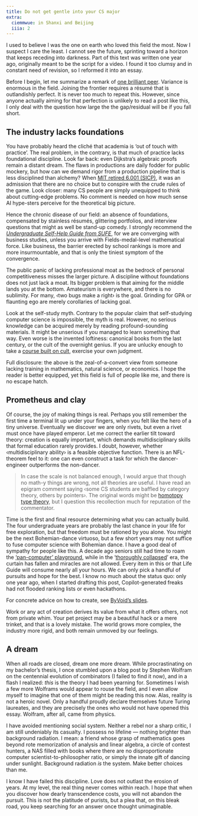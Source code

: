 ```yaml
---
title: Do not get gentle into your CS major
extra:
  ciemmwue: in Shanxi and Beijing
  iiia: 2
---
```


I used to believe I was the one on earth who loved this field the most. Now I suspect I care the least. I cannot see the future, sprinting toward a horizon that keeps receding into darkness. Part of this text was written one year ago, originally meant to be the script for a video. I found it too clumsy and in constant need of revision, so I reformed it into an essay.

Before I begin, let me summarize a remark of [one brilliant peer](https://ieeexplore.ieee.org/author/37089890709). Variance is enormous in the field. Joining the frontier requires a résumé that is outlandishly perfect. It is never too much to repeat this. However, since anyone actually aiming for that perfection is unlikely to read a post like this, I only deal with the question how large the the gap/residual will be if you fall short.

<!--more-->

## The industry lacks foundations

You have probably heard the cliché that academia is ‘out of touch with practice’. The real problem, in the contrary, is that much of practice lacks foundational discipline. Look far back: even Dijkstra’s algebraic proofs remain a distant dream. The flaws in productions are daily fodder for public mockery, but how can we demand rigor from a production pipeline that is less disciplined than alchemy? When [MIT retired 6.001 (SICP)](https://cs-giung.github.io/readings/katz-2016), it was an admission that there are no choice but to conspire with the crude rules of the game. Look closer: many CS people are simply unequipped to think about cutting-edge problems. No comment is needed on how much sense AI hype-sters perceive for the theoretical big picture.

Hence the chronic disease of our field: an absence of foundations, compensated by stainless résumés, glittering portfolios, and interview questions that might as well be stand-up comedy. I strongly recommend the [*Undergraduate Self-Help Guide from SUFE*](https://tieba.baidu.com/p/8537793715), for we are converging with business studies, unless you arrive with Fields-medal-level mathematical force. Like business, the barrier erected by school rankings is more and more insurmountable, and that is only the tiniest symptom of the convergence.

The public panic of lacking professional moat as the bedrock of personal competitiveness misses the larger picture. A discipline without foundations does not just lack a moat. Its bigger problem is that aiming for the middle lands you at the bottom. Amateurism is everywhere, and there is no sublimity. For many, ‹two bugs make a right› is the goal. Grinding for GPA or flaunting ego are merely corollaries of lacking goal.

Look at the self-study myth. Contrary to the popular claim that self-studying computer science is impossible, the myth is real. However, no serious knowledge can be acquired merely by reading profound-sounding materials. It might be unserious if you managed to learn something that way. Even worse is the invented loftiness: canonical books from the last century, or the cult of the overnight genius. If you are unlucky enough to take a [course built on cult](https://blog.lyc8503.net/post/4-years-at-nju/), exercise your own judgment.

Full disclosure: the above is the zeal-of-a-convert view from someone lacking training in mathematics, natural science, or economics. I hope the reader is better equipped, yet this field is full of people like me, and there is no escape hatch.

## Prometheus and clay

Of course, the joy of making things is real. Perhaps you still remember the first time a terminal lit up under your fingers, when you felt like the hero of a tiny universe. Eventually we discover we are only rivets, but even a rivet must once have played emperor. Let me correct the earlier tilt toward theory: creation is equally important, which demands multidisciplinary skills that formal education rarely provides. I doubt, however, whether ‹multidisciplinary ability› is a feasible objective function. There is an NFL-theorem feel to it: one can even construct a task for which the dancer-engineer outperforms the non-dancer.

> In case the scale is not balanced enough, I would argue that though no math-y things are wrong, not all theories are useful. I have read an epigram comment saying ‹some CS students are baffled by category theory, others by pointers›. The original words might be [homotopy type theory](https://en.wikipedia.org/wiki/Homotopy_type_theory), but I question this recollection much for reputation of the commentator.

Time is the first and final resource determining what you can actually build. The four undergraduate years are probably the last chance in your life for free exploration, but that freedom must be rationed by you alone. You might be the next Bohemian-dance virtuoso, but a few short years may not suffice to fuse computer science with Bohemian dance. I have a good deal of sympathy for people like this. A decade ago seniors still had time to roam the [‘pan-computer’ playground](https://leetcode.cn/discuss/post/3789172/qiu-zhu-wo-shi-ji-suan-ji-ke-xue-yu-ji-z-cmt4/), while in the ‘[thoroughly collapsed](https://file.cz123.top/6Social_book/%E4%B8%8A%E6%B5%B7%E4%BA%A4%E9%80%9A%E5%A4%A7%E5%AD%A6%E5%AD%A6%E7%94%9F%E7%94%9F%E5%AD%98%E6%89%8B%E5%86%8C.pdf)’ era, the curtain has fallen and miracles are not allowed. Every item in this or that Life Guide will consume nearly all your hours. We can only pick a handful of pursuits and hope for the best. I know no much about the status quo: only one year ago, when I started drafting this post, Copilot-generated freaks had not flooded ranking lists or even hackathons.

For concrete advice on how to create, see [ByVoid’s slides](https://byvoid.github.io/slides/experiences-2014/index.html).

Work or any act of creation derives its value from what it offers others, not from private whim. Your pet project may be a beautiful hack or a mere trinket, and that is a lovely mistake. The world grows more complex, the industry more rigid, and both remain unmoved by our feelings.

## A dream

When all roads are closed, dream one more dream. While procrastinating on my bachelor’s thesis, I once stumbled upon a blog post by Stephen Wolfram on the centennial evolution of combinators (I failed to find it now), and in a flash I realized: *this* is the theory I had been yearning for. Sometimes I wish a few more Wolframs would appear to rouse the field, and I even allow myself to imagine that one of them might be reading this now. Alas, reality is not a heroic novel. Only a handful proudly declare themselves future Turing laureates, and they are precisely the ones who would not have opened this essay. Wolfram, after all, came from physics.

I have avoided mentioning social system. Neither a rebel nor a sharp critic, I am still undeniably its casualty. I possess no lifeline — nothing brighter than background radiation. I mean: a friend whose grasp of mathematics goes beyond rote memorization of analysis and linear algebra, a circle of contest hunters, a NAS filled with books where there are no disproportionate computer scientist-to-philosopher ratio, or simply the innate gift of dancing under sunlight. Background radiation *is* the system. Make better choices than me.

I know I have failed this discipline. Love does not outlast the erosion of years. At my level, the real thing never comes within reach. I hope that when you discover how dearly transcendence costs, you will not abandon the pursuit. This is not the platitude of purists, but a plea that, on this bleak road, you keep searching for an answer once thought unimaginable.